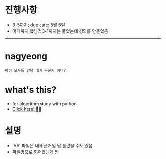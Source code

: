 # 진행사항
- 3-5까지; due date: 5월 6일
- 어디까지 했남?: 3-1까지는 풀었는데 강의를 안들었음

------

# nagyeong
```
헤이 모두들 안녕 내가 누군지 아니?
```
  
# what's this?
- for algorithm study with python
- [Click here! 🤸‍♀️](https://www.inflearn.com/course/%ED%8C%8C%EC%9D%B4%EC%8D%AC-%EC%95%8C%EA%B3%A0%EB%A6%AC%EC%A6%98-%EB%AC%B8%EC%A0%9C%ED%92%80%EC%9D%B4-%EC%BD%94%EB%94%A9%ED%85%8C%EC%8A%A4%ED%8A%B8#)

# 설명
- 'AA' 파일은 내가 푼거임 답 틀렸을 수도 있음
- 파일명으로 되어있는게 찐


